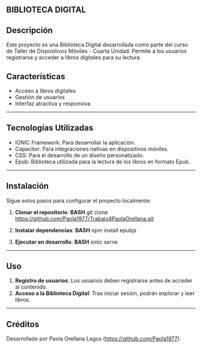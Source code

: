 ## BIBLIOTECA DIGITAL

## Descripción
Este proyecto es una Biblioteca Digital desarrollada como parte del curso de Taller de Dispositivos Móviles - Cuarta Unidad. Permite a los usuarios registrarse y acceder a libros digitales para su lectura.

## Características
- Acceso a libros digitales
- Gestión de usuarios
- Interfaz atractiva y responsiva
---

## Tecnologías Utilizadas
- IONIC Framework: Para desarrollar la aplicación.
- Capacitor: Para integraciones nativas en dispositivos móviles.
- CSS: Para el desarrollo de un diseño personalizado.
- Epub: Biblioteca utilizada para la lectura de los libros en formato Epub.
---

## Instalación
Sigue estos pasos para configurar el proyecto localmente:

1. **Clonar el repositorio**:
   **BASH**
   git clone https://github.com/Paola1977/Trabajo4PaolaOrellana.git

2. **Instalar dependencias**:
   **BASH**
   npm install epubjs
 
3. **Ejecutar en desarrollo**:
   **BASH**
   ionic serve
---

## Uso
1. **Registro de usuarios**: Los usuarios deben registrarse antes de acceder al contenido.
2. **Acceso a la Biblioteca Digital**: Tras iniciar sesión, podrán explorar y leer libros.
---

## Créditos
Desarrollado por Paola Orellana Lagos (https://github.com/Paola1977).

